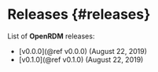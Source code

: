 Releases     {#releases}
=================

List of <b>OpenRDM</b> releases:

+ [v0.0.0](@ref v0.0.0) (August 22, 2019)
+ [v0.1.0](@ref v0.1.0) (August 22, 2019)
